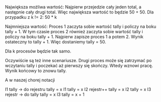 Największa możliwa wartość:
Najpierw przejedzie cały jeden total, a następnie cały drugi total. Więc
największa wartość to będzie 50 + 50.
Dla przypadku z k != 2:
50 * k

Najmniejsza wartość:
Proces 1 zaczyta sobie wartość tally i policzy na boku tally + 1.
W tym czasie proces 2 również zaczyta sobie wartość tally i policzy na boku
tally + 1. 
Najpierw zapisze proces 1 a potem 2. Wynik ostateczny to tally + 1. Więc
dostaniemy tally = 50.

Dla k procesów będzie tak samo.

Oczywiście są też inne scenariusze. Drugi proces może się zatrzymać po wczytaniu
tally i poczekać aż pierwszy się skończy. Wtedy wznowi pracę. Wynik końcowy to
znowu tally.


A w naszej chorej notacji

I1 tally -> do rejestru     tally = x I1 tally = x
I2 rejestr++                tally = x I2 tally = x
I3 rejestr -> do tally      tally = x I3 tally = x + 1
